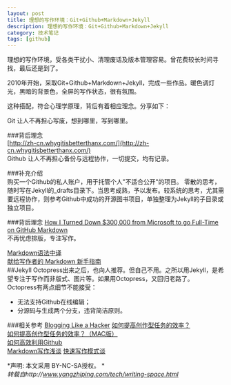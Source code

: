 ```yaml
---
layout: post
title: 理想的写作环境：Git+Github+Markdown+Jekyll
description: 理想的写作环境：Git+Github+Markdown+Jekyll
category: 技术笔记
tags: [github]
---
```


理想的写作环境，受各类干扰小、清理废话及版本管理容易。曾花费较长时间寻找，最后还是到了。

2010年开始，采取Git+Github+Markdown+Jekyll，完成一些作品。暖色调灯光，黑暗的背景色，全屏的写作状态，很有氛围。

这种搭配，符合心理学原理，背后有着相应理念。分享如下：

Git
让人不再担心写废，想到哪里，写到哪里。

###背后理念  
[http://zh-cn.whygitisbetterthanx.com/](http://zh-cn.whygitisbetterthanx.com/)   
Github
让人不再担心备份与远程协作，一切提交，均有记录。

###补充介绍   
购买一个Github的私人账户，用于托管个人"不适合公开"的项目。 零散的思考，随时写在Jekyll的_drafts目录下。当思考成熟，予以发布。较系统的思考，尤其需要远程协作，则参考Github中成功的开源图书项目，单独整理为Jekyll的子目录或独立项目。

###背后理念
[How I Turned Down $300,000 from Microsoft to go Full-Time on GitHub
Markdown ](http://tom.preston-werner.com/2008/10/18/how-i-turned-down-300k.html)    
不再忧虑排版，专注写作。

[Markdown语法中译](http://markdown.tw/)   
[献给写作者的 Markdown 新手指南](http://jianshu.io/p/q81RER)   
##Jekyll 
Octopress出来之后，也向人推荐。但自己不用。之所以用Jekyll，是希望专注于写作而非版式、图片等。如果用Octopress，又回归老路了。 Octopress有两点细节不能接受： 


- 无法支持Github在线编辑；  
- 分源码与生成两个分支，违背简洁原则。

###相关参考
[Blogging Like a Hacker](http://tom.preston-werner.com/2008/11/17/blogging-like-a-hacker.html)
[如何提高创作型任务的效率？](http://www.yangzhiping.com/psy/flow.html)   
[如何提高创作型任务的效率？（MAC版）](http://www.yangzhiping.com/psy/mac.html)   
[如何高效利用Github](http://www.yangzhiping.com/tech/github.html)   
[Markdown写作浅谈](http://www.yangzhiping.com/tech/r-markdown-knitr.html)
[快速写作模式谈](http://www.yangzhiping.com/psy/writers-model.html)   

*声明: 本文采用 BY-NC-SA授权。 *  
*转载自http://www.yangzhiping.com/tech/writing-space.html*
